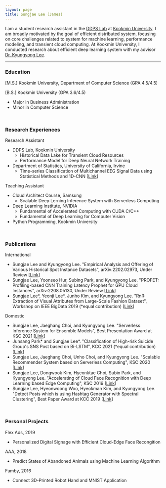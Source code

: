 ```yaml
---
layout: page
title: Sungjae Lee (James)
---
```


I am a student research assistant in the [DDPS Lab](https://ddps.cloud) at [Kookmin University](https://kookmin.ac.kr). I am broadly motivated by the goal of efficient distributed system, focusing on core challenges related to system for machine learning, performance modeling, and transient cloud computing. At Kookmin University, I conducted research about efficient deep learning system with my advisor [Dr. Kyungyong Lee](http://leeky.me).

---

### Education
[M.S.] Kookmin University, Department of Computer Science (GPA 4.5/4.5)

[B.S.] Kookmin University (GPA 3.6/4.5)
- Major in Business Administration
- Minor in Computer Science

<br>

### Research Experiences
Research Assistant
- DDPS Lab, Kookmin University
    - Historical Data Lake for Transient Cloud Resources
    - Performance Model for Deep Neural Network Training
- Department of Statistics, University of California, Irvine
    - Time-series Classification of Multichannel EEG Signal Data using Statistical Methods and 1D-CNN \[[Link](https://github.com/james-sungjae-lee/Deep-EEG)\]

Teaching Assistant
- Cloud Architect Course, Samsung
    - Scalable Deep Lerning Inference System with Serverless Computing
- Deep Learning Institute, NVIDIA
    - Fundamental of Accelerated Computing with CUDA C/C++
    - Fundamental of Deep Learning for Computer Vision
- Python Programming, Kookmin University

<br>

### Publications
International
- Sungjae Lee and Kyungyong Lee. "Empirical Analysis and Offering of Various Historical Spot Instance Datasets", arXiv:2202.02973, Under Review \[[Link](https://arxiv.org/abs/2202.02973)\]
- Sungjae Lee, Yoonseo Hur, Subing Park, and Kyungyong Lee. "PROFET: Profiling-based CNN Training Latency Prophet for GPU Cloud Instances", arXiv:2208.05130, Under Review \[[Link](https://arxiv.org/abs/2208.05130)\]
- Sungjae Lee\*, Yeonji Lee\*, Junho Kim, and Kyungyong Lee. "RnR: Extraction of Visual Attributes from Large-Scale Fashion Dataset", Workshop on IEEE BigData 2019 (*equal contribution) \[[Link](https://ieeexplore.ieee.org/document/9006595)\]

Domestic
- Sungjae Lee, Jaeghang Choi, and Kyungyong Lee. "Serverless Inference System for Ensemble Models", Best Presentation Award at KSC 2021 \[[Link](https://www.dbpia.co.kr/pdf/pdfView.do?nodeId=NODE11035959)\]
- Junsang Park\* and Sungjae Lee\*. "Classification of High-risk Suicide Group's SNS Post based on Bi-LSTM", KCC 2021 (*equal contribution) \[[Link](https://www.dbpia.co.kr/pdf/pdfView.do?nodeId=NODE10582929)\]
- Sungjae Lee, Jaeghang Choi, Unho Choi, and Kyungyong Lee. "Scalable Recommender System based on Serverless Computing", KSC 2020 \[[Link](https://www.dbpia.co.kr/pdf/pdfView.do?nodeId=NODE10529527)\]
- Sungjae Lee, Dongwook Kim, Hyeonktae Choi, Subin Park, and Kyungyong Lee. "Accelerating of Cloud Face Recognition with Deep Learning based Edge Computing", KSC 2019 \[[Link](https://www.dbpia.co.kr/pdf/pdfView.do?nodeId=NODE09301467)\]
- Sungjae Lee, Hyeonwoong Woo, Hyeokman Kim, and Kyungyong Lee. "Detect Posts which is using Hashtag Generator with Spectral Clustering", Best Paper Award at KCC 2019 \[[Link](https://www.dbpia.co.kr/pdf/pdfView.do?nodeId=NODE08763602)\]

<br>

### Personal Projects
Flex Ads, 2019
- Personalized Digital Signage with Efficient Cloud-Edge Face Recongition

AAA, 2018
- Predict States of Abandoned Animals using Machine Learning Algorithm

Fumby, 2016
- Connect 3D-Printed Robot Hand and MNIST Application